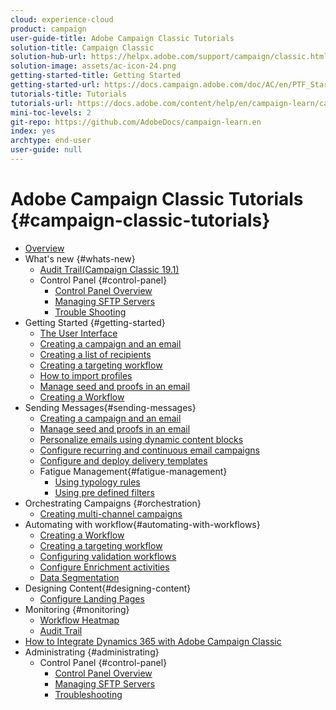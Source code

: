 ```yaml
---
cloud: experience-cloud
product: campaign
user-guide-title: Adobe Campaign Classic Tutorials
solution-title: Campaign Classic
solution-hub-url: https://helpx.adobe.com/support/campaign/classic.html
solution-image: assets/ac-icon-24.png
getting-started-title: Getting Started
getting-started-url: https://docs.campaign.adobe.com/doc/AC/en/PTF_Starting_with_Adobe_Campaign_About_Adobe_Campaign_Classic.html 
tutorials-title: Tutorials
tutorials-url: https://docs.adobe.com/content/help/en/campaign-learn/campaign-classic-tutorials/overview.html
mini-toc-levels: 2
git-repo: https://github.com/AdobeDocs/campaign-learn.en
index: yes
archtype: end-user
user-guide: null
---
```


# Adobe Campaign Classic Tutorials {#campaign-classic-tutorials}

+ [Overview](/help/acc/overview.md)
+ What's new {#whats-new}
  + [Audit Trail(Campaign Classic 19.1)](/help/acc/monitoring-campaign-classic/audit-trail.md) 
  + Control Panel {#control-panel}
    + [Control Panel Overview](/help/acs/administrating/control-panel/control-panel-overview.md)
    + [Managing SFTP Servers](/help/acs/administrating/control-panel/cp-managing-sftp-servers.md)
    + [Trouble Shooting](/help/acs/administrating/control-panel/cp-trouble-shooting.md)
+ Getting Started {#getting-started}
  + [The User Interface](/help/acc/getting-started/interface-overview.md)
  + [Creating a campaign and an email](/help/acc/getting-started/creating-a-campaign-and-an-email.md)
  + [Creating a list of recipients](/help/acc/getting-started/creating-a-list-of-recipients.md)
  + [Creating a targeting workflow](/help/acc/automating-with-workflows/creating-a-targeting-workflow.md)
  + [How to import profiles](/help/acc/data-management/importing-profiles.md)  
  + [Manage seed and proofs in an email](/help/acc/sending-messages/managing-seed-and-proofs.md)
  + [Creating a Workflow](/help/acc/automating-with-workflows/creating-a-workflow.md)
+ Sending Messages{#sending-messages}
  + [Creating a campaign and an email](/help/acc/getting-started/creating-a-campaign-and-an-email.md)
  + [Manage seed and proofs in an email](/help/acc/sending-messages/managing-seed-and-proofs.md)
  + [Personalize emails using dynamic content blocks](/help/acc/sending-messages/personalization-with-dynamic-content-blocks.md)
  + [Configure recurring and continuous email campaigns](/help/acc/sending-messages/recurring-deliveries.md)
  + [Configure and deploy delivery templates](/help/acc/sending-messages/delivery-template-configuration.md)
  + Fatigue Management{#fatigue-management}
    + [Using typology rules](/help/acc/sending-messages/fatigue-management/typology-rules-for-fatigue-management.md)
    + [Using pre defined filters](/help/acc/sending-messages/fatigue-management/fatigue-management-using-filters.md)
+ Orchestrating Campaigns {#orchestration}
  + [Creating multi-channel campaigns](/help/acc/orchestrating-campaigns/multi-channel-campaigns.md)
+ Automating with workflow{#automating-with-workflows}
  + [Creating a Workflow](/help/acc/automating-with-workflows/creating-a-workflow.md)
  + [Creating a targeting workflow](/help/acc/automating-with-workflows/creating-a-targeting-workflow.md)
  + [Configuring validation workflows](/help/acc/automating-with-workflows/validation-flow-configuration.md)
  + [Configure Enrichment activities](/help/acc/automating-with-workflows/enrichment-activity.md)
  + [Data Segmentation](/help/acc/data-management/data-segmentation.md)
+ Designing Content{#designing-content}
  + [Configure Landing Pages](/help/acc/designing-content/configure-landingpages.md)
+ Monitoring {#monitoring}
  + [Workflow Heatmap](/help/acc/monitoring-campaign-classic/workflow-heatmap.md)
  + [Audit Trail](/help/acc/monitoring-campaign-classic/audit-trail.md) 
+ [How to Integrate Dynamics 365 with Adobe Campaign Classic](/help/acc/integrations/dynamics365-integration.md)
+ Administrating {#administrating}
  + Control Panel {#control-panel}
    + [Control Panel Overview](/help/acs/administrating/control-panel/control-panel-overview.md)
    + [Managing SFTP Servers](/help/acs/administrating/control-panel/cp-managing-sftp-servers.md)
    + [Troubleshooting](/help/acs/administrating/control-panel/cp-trouble-shooting.md)
